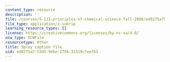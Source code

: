 ```yaml
---
content_type: resource
description: ''
file: /courses/5-111-principles-of-chemical-science-fall-2008/e40275a753d59ebe275631519cfeefb1_MUUl2yd3C9s.srt
file_type: application/x-subrip
learning_resource_types: []
license: https://creativecommons.org/licenses/by-nc-sa/4.0/
ocw_type: OCWFile
resourcetype: Other
title: 3play caption file
uid: e40275a7-53d5-9ebe-2756-31519cfeefb1
---
```


